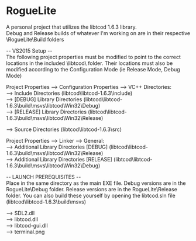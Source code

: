 # RogueLite
A personal project that utilizes the libtcod 1.6.3 library.  
Debug and Release builds of whatever I'm working on are in their respective \RogueLite\Build folders  
  
-- VS2015 Setup --  
The following project properties must be modified to point to the correct locations in the included \libtcod\ folder. Their locations must also be modified according to the Configuration Mode (ie Release Mode, Debug Mode)  
  
Project Properties --> Configuration Properties --> VC++ Directories:  
--> Include Directories (libtcod\libtcod-1.6.3\include)  
--> [DEBUG] Library Directories (libtcod\libtcod-1.6.3\build\msvs\libtcod\Win32\Debug)  
--> [RELEASE] Library Directories (libtcod\libtcod-1.6.3\build\msvs\libtcod\Win32\Release)  
  
--> Source Directories (libtcod\libtcod-1.6.3\src)  
  
Project Properties --> Linker --> General:  
--> Additional Library Directories [DEBUG] (libtcod\libtcod-1.6.3\build\msvs\libtcod\Win32\Release)  
--> Additional Library Directories [RELEASE] (libtcod\libtcod-1.6.3\build\msvs\libtcod\Win32\Debug)  
  
  
-- LAUNCH PREREQUISITES --  
Place in the same directory as the main EXE file. Debug versions are in the RogueLite\Debug folder. Release versions are in the RogueLite\Release folder. You can also build these yourself by opening the libtcod.sln file (libtcod\libtcod-1.6.3\build\msvs)  
  
--> SDL2.dll  
--> libtcod.dll   
--> libtcod-gui.dll   
--> terminal.png  